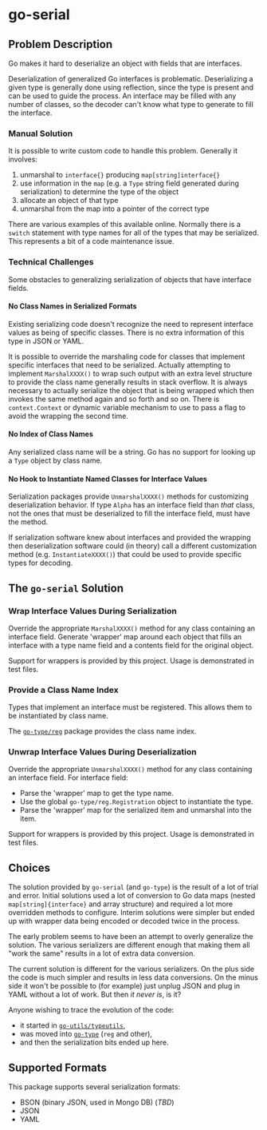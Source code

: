 # go-serial

## Problem Description

Go makes it hard to deserialize an object with fields that are interfaces.

Deserialization of generalized Go interfaces is problematic.
Deserializing a given type is generally done using reflection,
since the type is present and can be used to guide the process.
An interface may be filled with any number of classes,
so the decoder can't know what type to generate to fill the interface.

### Manual Solution

It is possible to write custom code to handle this problem.
Generally it involves:

1. unmarshal to `interface{}` producing `map[string]interface{}`
2. use information in the `map`
   (e.g. a `Type` string field generated during serialization)
   to determine the type of the object
3. allocate an object of that type
4. unmarshal from the map into a pointer of the correct type

There are various examples of this available online.
Normally there is a `switch` statement with type names
for all of the types that may be serialized.
This represents a bit of a code maintenance issue.

### Technical Challenges

Some obstacles to generalizing serialization of objects that have interface fields.

#### No Class Names in Serialized Formats

Existing serializing code doesn't recognize the need to represent
interface values as being of specific classes.
There is no extra information of this type in JSON or YAML.

It is possible to override the marshaling code for classes
that implement specific interfaces that need to be serialized.
Actually attempting to implement `MarshalXXXX()` to
wrap such output with an extra level structure to provide the class name
generally results in stack overflow.
It is always necessary to actually serialize the object that is being wrapped
which then invokes the same method again and so forth and so on.
There is `context.Context` or dynamic variable mechanism to use to
pass a flag to avoid the wrapping the second time.

#### No Index of Class Names

Any serialized class name will be a string.
Go has no support for looking up a `Type` object by class name.

#### No Hook to Instantiate Named Classes for Interface Values

Serialization packages provide `UnmarshalXXXX()` methods for
customizing deserialization behavior.
If type `Alpha` has an interface field than _that_ class,
not the ones that must be deserialized to fill the interface field,
must have the method.

If serialization software knew about interfaces and provided the wrapping
then deserialization software could (in theory) call
a different customization method (e.g. `InstantiateXXXX()`)
that could be used to provide specific types for decoding.

## The `go-serial` Solution

### Wrap Interface Values During Serialization

Override the appropriate `MarshalXXXX()` method for any class
containing an interface field.
Generate 'wrapper' map around each object that fills an interface
with a type name field and a contents field for the original object.

Support for wrappers is provided by this project.
Usage is demonstrated in test files.

### Provide a Class Name Index

Types that implement an interface must be registered.
This allows them to be instantiated by class name.

The [`go-type/reg`](https://github.com/madkins23/go-type) package
provides the class name index.

### Unwrap Interface Values During Deserialization

Override the appropriate `UnmarshalXXXX()` method for any class
containing an interface field.
For interface field:
* Parse the 'wrapper' map to get the type name.
* Use the global `go-type/reg.Registration` object to instantiate the type.
* Parse the 'wrapper' map for the serialized item and unmarshal into the item.

Support for wrappers is provided by this project.
Usage is demonstrated in test files.

## Choices

The solution provided by `go-serial` (and `go-type`) is the result of
a lot of trial and error.
Initial solutions used a lot of conversion to Go data maps
(nested `map[string]{interface}` and array structure)
and required a lot more overridden methods to configure.
Interim solutions were simpler but ended up with wrapper data
being encoded or decoded twice in the process.

The early problem seems to have been an attempt to overly generalize the solution.
The various serializers are different enough that making them all "work the same"
results in a lot of extra data conversion.

The current solution is different for the various serializers.
On the plus side the code is much simpler and
results in less data conversions.
On the minus side it won't be possible to
(for example) just unplug JSON and plug in YAML without a lot of work.
But then _it never is_, is it?

Anyone wishing to trace the evolution of the code:
* it started in [`go-utils/typeutils`](https://github.com/madkins23/go-utils),
* was moved into [`go-type`](https://github.com/madkins23/go-type) (`reg` and other),
* and then the serialization bits ended up here.

## Supported Formats

This package supports several serialization formats:

* BSON (binary JSON, used in Mongo DB) (_TBD_)
* JSON
* YAML

